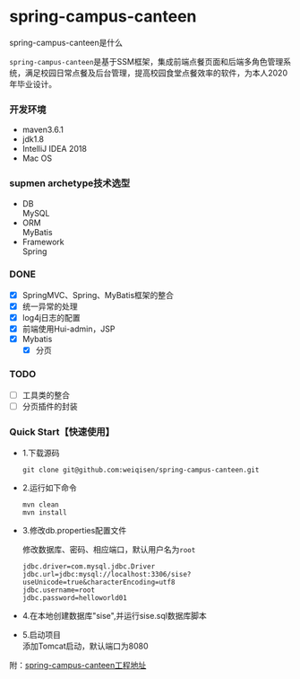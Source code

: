 # spring-campus-canteen
spring-campus-canteen是什么

`spring-campus-canteen`是基于SSM框架，集成前端点餐页面和后端多角色管理系统，满足校园日常点餐及后台管理，提高校园食堂点餐效率的软件，为本人2020年毕业设计。

### 开发环境  

- maven3.6.1
- jdk1.8
- IntelliJ IDEA 2018
- Mac OS

### supmen archetype技术选型

- DB  
  MySQL
- ORM  
  MyBatis
- Framework  
  Spring

### DONE

- [x] SpringMVC、Spring、MyBatis框架的整合
- [x] 统一异常的处理
- [x] log4j日志的配置
- [x] 前端使用Hui-admin，JSP
- [x] Mybatis
  - [x] 分页

### TODO

- [ ] 工具类的整合
- [ ] 分页插件的封装

### Quick Start【快速使用】

- 1.下载源码

  ```
  git clone git@github.com:weiqisen/spring-campus-canteen.git
  ```

- 2.运行如下命令

  ```
  mvn clean 
  mvn install
  ```

- 3.修改db.properties配置文件

  修改数据库、密码、相应端口，默认用户名为`root`

  ```
  jdbc.driver=com.mysql.jdbc.Driver
  jdbc.url=jdbc:mysql://localhost:3306/sise?useUnicode=true&characterEncoding=utf8
  jdbc.username=root
  jdbc.password=helloworld01
  ```

- 4.在本地创建数据库"sise",并运行sise.sql数据库脚本

- 5.启动项目  
  添加Tomcat启动，默认端口为8080





附：[spring-campus-canteen工程地址](http://weiqisen.top/)

